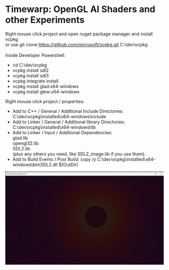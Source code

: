 # Timewarp: OpenGL AI Shaders and other Experiments

Right mouse click project and open nuget package manager and install vcpkg<br>
or use git clone https://github.com/microsoft/vcpkg.git C:\dev\vcpkg<br><br>
Inside Developer Powershell:<br>
- cd C:\dev\vcpkg
- vcpkg install sdl2<br>
- vcpkg install sdl3<br>
- vcpkg integrate install<br>
- vcpkg install glad:x64-windows
- vcpkg install glew:x64-windows

Right mouse click project / properties:<br>
- Add to C++ / General / Additional Include Directories: C:\dev\vcpkg\installed\x64-windows\include<br>
- Add to Linker / General / Additional library Directories: C:\dev\vcpkg\installed\x64-windows\lib<br>
- Add to  Linker / Input /  Additional Dependencies:<br>
glad.lib<br>
opengl32.lib<br>
SDL2.lib<br>
(plus any others you need, like SDL2_image.lib if you use them).<br>
- Add to Build Events / Post Build: copy /y C:\dev\vcpkg\installed\x64-windows\bin\SDL2.dll $(OutDir)

<img src=https://github.com/RayColt/timewarp/blob/master/.gitfiles/timewarp.jpg />
